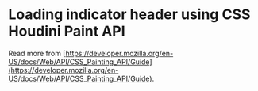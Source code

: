 # Loading indicator header using CSS Houdini Paint API
Read more from [https://developer.mozilla.org/en-US/docs/Web/API/CSS_Painting_API/Guide](https://developer.mozilla.org/en-US/docs/Web/API/CSS_Painting_API/Guide).